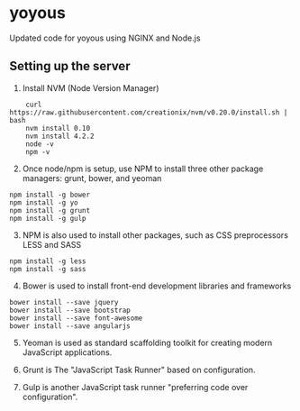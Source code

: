 # yoyous
Updated code for yoyous using NGINX and Node.js

## Setting up the server
1. Install NVM (Node Version Manager)

```
    curl https://raw.githubusercontent.com/creationix/nvm/v0.20.0/install.sh | bash
    nvm install 0.10
    nvm install 4.2.2
    node -v
    npm -v
```

2. Once node/npm is setup, use NPM to install three other package managers: grunt, bower, and yeoman

```
npm install -g bower
npm install -g yo
npm install -g grunt
npm install -g gulp
```

3. NPM is also used to install other packages, such as CSS preprocessors LESS and SASS

```
npm install -g less
npm install -g sass
```

4. Bower is used to install front-end development libraries and frameworks

```
bower install --save jquery
bower install --save bootstrap
bower install --save font-awesome
bower install --save angularjs
```

5. Yeoman is used as standard scaffolding toolkit for creating modern JavaScript applications.

6. Grunt is The "JavaScript Task Runner" based on configuration.

7. Gulp is another JavaScript task runner "preferring code over configuration".
